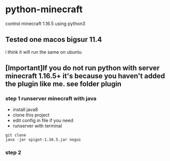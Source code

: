 # python-minecraft
control minecraft 1.16.5  using python3

## Tested one macos bigsur 11.4
i think it will run the same on ubuntu

## [Important]If you do not run python with server minecraft 1.16.5+ it's because you haven't added the plugin like me. see folder plugin 
### step 1 runserver minecraft with java 

- install java8
- clone this project
- edit config in file if you need 
- runserver with  terminal 

```
git clone 
java -jar spigot-1.16.5.jar nogui     
```



### step 2 

